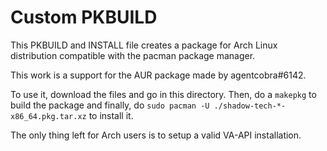 # Custom PKBUILD

This PKBUILD and INSTALL file creates a package for Arch Linux distribution compatible with the pacman package manager.

This work is a support for the AUR package made by agentcobra#6142.

To use it, download the files and go in this directory. Then, do a `makepkg` to build the package and finally, do `sudo pacman -U ./shadow-tech-*-x86_64.pkg.tar.xz` to install it.

The only thing left for Arch users is to setup a valid VA-API installation.
